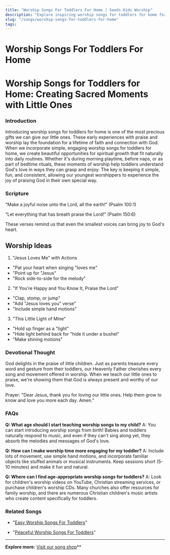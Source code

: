 ```yaml
---
title: "Worship Songs For Toddlers For Home | Seeds Kids Worship"
description: "Explore inspiring worship songs for toddlers for home for children's worship and faith development. Biblical music resources for families and ministry."
slug: "/songs/worship-songs-for-toddlers-for-home"
tags:
---
```


# Worship Songs For Toddlers For Home

# Worship Songs for Toddlers for Home: Creating Sacred Moments with Little Ones

### Introduction
Introducing worship songs for toddlers for home is one of the most precious gifts we can give our little ones. These early experiences with praise and worship lay the foundation for a lifetime of faith and connection with God. When we incorporate simple, engaging worship songs for toddlers for home, we create beautiful opportunities for spiritual growth that fit naturally into daily routines. Whether it's during morning playtime, before naps, or as part of bedtime rituals, these moments of worship help toddlers understand God's love in ways they can grasp and enjoy. The key is keeping it simple, fun, and consistent, allowing our youngest worshippers to experience the joy of praising God in their own special way.

### Scripture
"Make a joyful noise unto the Lord, all the earth!" (Psalm 100:1)

"Let everything that has breath praise the Lord!" (Psalm 150:6)

These verses remind us that even the smallest voices can bring joy to God's heart.

## Worship Ideas
1. "Jesus Loves Me" with Actions
- "Pat your heart when singing "loves me"
- "Point up for "Jesus"
- "Rock side-to-side for the melody"

2. "If You're Happy and You Know It, Praise the Lord"
- "Clap, stomp, or jump"
- "Add "Jesus loves you" verse"
- "Include simple hand motions"

3. "This Little Light of Mine"
- "Hold up finger as a "light"
- "Hide light behind back for "hide it under a bushel"
- "Make shining motions"

### Devotional Thought
God delights in the praise of little children. Just as parents treasure every word and gesture from their toddlers, our Heavenly Father cherishes every song and movement offered in worship. When we teach our little ones to praise, we're showing them that God is always present and worthy of our love.

Prayer: "Dear Jesus, thank you for loving our little ones. Help them grow to know and love you more each day. Amen."

### FAQs

**Q: What age should I start teaching worship songs to my child?**
A: You can start introducing worship songs from birth! Babies and toddlers naturally respond to music, and even if they can't sing along yet, they absorb the melodies and messages of God's love.

**Q: How can I make worship time more engaging for my toddler?**
A: Include lots of movement, use simple hand motions, and incorporate familiar objects like stuffed animals or musical instruments. Keep sessions short (5-10 minutes) and make it fun and natural.

**Q: Where can I find age-appropriate worship songs for toddlers?**
A: Look for children's worship videos on YouTube, Christian streaming services, or purchase children's worship CDs. Many churches also offer resources for family worship, and there are numerous Christian children's music artists who create content specifically for toddlers.

### Related Songs

- "[Easy Worship Songs For Toddlers](/songs/easy-worship-songs-for-toddlers/)"

- "[Peaceful Worship Songs For Toddlers](/songs/peaceful-worship-songs-for-toddlers/)"

---

**Explore more:** [Visit our song shop](https://seedskidsworship.com/shop)**

<!-- Schema Markup -->
<script type="application/ld+json">
{
  "@context": "https://schema.org",
  "@type": "MusicRecording",
  "name": "Worship Songs For Toddlers For Home",
  "byArtist": {
    "@type": "MusicGroup",
    "name": "Seeds Kids Worship"
  },
  "isFamilyFriendly": true,
  "url": "https://seedskidsworship.com/songs/worship-songs-for-toddlers-for-home/"
}
</script>